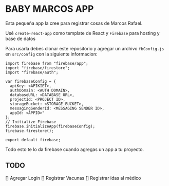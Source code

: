 # BABY MARCOS APP

Esta pequeña app la cree para registrar cosas de Marcos Rafael.

Usé `create-react-app` como template de React y `Firebase` para hosting y base de datos

Para usarla debes clonar este repositorio y agregar un archivo `fbConfig.js` en `src/config` con la siguiente informacion:

```
import firebase from "firebase/app";
import "firebase/firestore";
import "firebase/auth";

var firebaseConfig = {
  apiKey: <APIKIET>,
  authDomain: <AUTH DOMAIN>,
  databaseURL: <DATABASE URL>, 
  projectId: <PROJECT ID>,
  storageBucket: <STORAGE BUCKET>,
  messagingSenderId: <MESSAGING SENDER ID>,
  appId: <APPID>"
};
// Initialize Firebase
firebase.initializeApp(firebaseConfig);
firebase.firestore();

export default firebase;
```
Todo esto te lo da firebase cuando agregas un app a tu proyecto.


## TODO
 
 [] Agregar Login
 [] Registrar Vacunas
 [] Registrar idas al médico